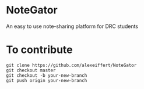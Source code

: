 # NoteGator
An easy to use note-sharing platform for DRC students

# To contribute
```
git clone https://github.com/alexeiffert/NoteGator
git checkout master
git checkout -b your-new-branch
git push origin your-new-branch
```
